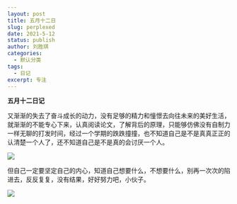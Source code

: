 ```yaml
---
layout: post
title: 五月十二日
slug: perplexed
date: 2021-5-12
status: publish
author: 刘胜琪
categories: 
  - 默认分类
tags: 
  - 日记
excerpt: 专注
---
```

**五月十二日记**

​	又渐渐的失去了奋斗成长的动力，没有足够的精力和憧憬去向往未来的美好生活，就渐渐的不能专心下来，认真阅读论文，了解背后的原理，只能够仿佛没有自制力一样无聊的打发时间，经过一个学期的跌跌撞撞，也不知道自己是不是真真正正的认清楚一个人了，还不知道自己是不是真的会讨厌一个人。

![](https://im0-tub-com.yandex.net/i?id=6e88e6be0362b0d687357c4c88ed128a&n=13)

​	但自己一定要坚定自己的内心，知道自己想要什么，不想要什么，别再一次次的陷进去，反反复复，没有结果，好好努力吧，小伙子。

![](https://im0-tub-com.yandex.net/i?id=8955ea3c1298ff9c5c7a1635f8d9ae3f&n=13)

